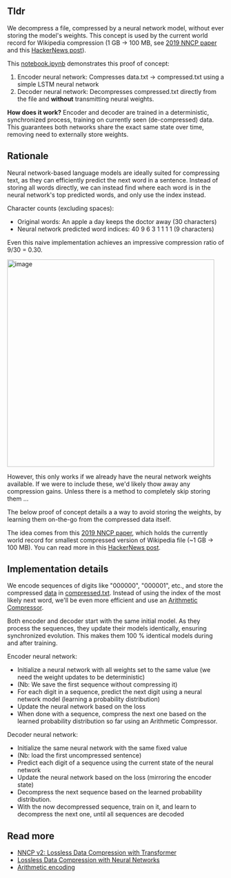 ## Tldr

We decompress a file, compressed by a neural network model, without ever storing the model's weights. This concept is used by the current world record for Wikipedia compression (1 GB -> 100 MB, see [2019 NNCP paper](https://bellard.org/nncp/nncp.pdf) and this [HackerNews post](https://news.ycombinator.com/item?id=27244810)).

This [notebook.ipynb](notebook.ipynb) demonstrates this proof of concept:
1. Encoder neural network: Compresses data.txt -> compressed.txt using a simple LSTM neural network
2. Decoder neural network: Decompresses compressed.txt directly from the file and **without** transmitting neural weights.

**How does it work?**
Encoder and decoder are trained in a deterministic, synchronized process, training on currently seen (de-compressed) data. This guarantees both networks share the exact same state over time, removing need to externally store weights.

## Rationale
Neural network-based language models are ideally suited for compressing text, as they can efficiently predict the next word in a sentence.
Instead of storing all words directly, we can instead find where each word is in the neural network's top predicted words, and only use the index instead.

Character counts (excluding spaces):
- Original words: An apple a day keeps the doctor away (30 characters)
- Neural network predicted word indices: 40 9 6 3 1 1 1 1 (9 characters)

Even this naive implementation achieves an impressive compression ratio of 9/30 = 0.30.

<img width="480" alt="image" src="https://github.com/Magnushhoie/weightless_NN_decompression/assets/39849954/4fe62e9c-bdc7-4904-86b3-4a75e371e646">

However, this only works if we already have the neural network weights available. If we were to include these, we'd likely thow away any compression gains. Unless there is a method to completely skip storing them ...

The below proof of concept details a a way to avoid storing the weights, by learning them on-the-go from the compressed data itself.

The idea comes from this [2019 NNCP paper](https://bellard.org/nncp/nncp.pdf), which holds the currently world record for smallest compressed version of Wikipedia file (~1 GB -> 100 MB). You can read more in this [HackerNews post](https://news.ycombinator.com/item?id=27244810).

## Implementation details
We encode sequences of digits like "000000", "000001", etc., and store the compressed [data](data.txt) in [compressed.txt](compressed.txt). Instead of using the index of the most likely next word, we'll be even more efficient and use an [Arithmetic Compressor](https://pypi.org/project/arithmetic-compressor/).

Both encoder and decoder start with the same initial model. As they process the sequences, they update their models identically, ensuring synchronized evolution. This makes them 100 % identical models during and after training.

Encoder neural network:
- Initialize a neural network with all weights set to the same value (we need the weight updates to be deterministic)
- (Nb: We save the first sequence without compressing it)
- For each digit in a sequence, predict the next digit using a neural network model (learning a probability distribution)
- Update the neural network based on the loss
- When done with a sequence, compress the next one based on the learned probability distribution so far using an Arithmetic Compressor.

Decoder neural network:
- Initialize the same neural network with the same fixed value
- (Nb: load the first uncompressed sentence)
- Predict each digit of a sequence using the current state of the neural network
- Update the neural network based on the loss (mirroring the encoder state)
- Decompress the next sequence based on the learned probability distribution.
- With the now decompressed sequence, train on it, and learn to decompress the next one, until all sequences are decoded

## Read more
- [NNCP v2: Lossless Data Compression with
Transformer](https://bellard.org/nncp/nncp_v2.1.pdf)
- [Lossless Data Compression with Neural Networks](https://bellard.org/nncp/nncp.pdf)
- [Arithmetic encoding](https://en.wikipedia.org/wiki/Arithmetic_coding)

